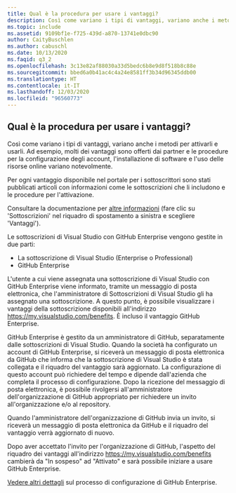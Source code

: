 ```yaml
---
title: Qual è la procedura per usare i vantaggi?
description: Così come variano i tipi di vantaggi, variano anche i metodi per attivarli e usarli. Ad esempio, molti dei vantaggi sono offerti dai...
ms.topic: include
ms.assetid: 9109bf1e-f725-439d-a870-13741e0dbc90
author: CaityBuschlen
ms.author: cabuschl
ms.date: 10/13/2020
ms.faqid: q3_2
ms.openlocfilehash: 3c13e82af88030a33d5bedc6b8e9d8f518b8c88e
ms.sourcegitcommit: bbed6a0b41ac4c4a24e8581ff3b34d96345ddb00
ms.translationtype: HT
ms.contentlocale: it-IT
ms.lasthandoff: 12/03/2020
ms.locfileid: "96560773"
---
```

## <a name="how-do-i-use-my-benefits"></a>Qual è la procedura per usare i vantaggi?

Così come variano i tipi di vantaggi, variano anche i metodi per attivarli e usarli. Ad esempio, molti dei vantaggi sono offerti dai partner e le procedure per la configurazione degli account, l'installazione di software e l'uso delle risorse online variano notevolmente.

Per ogni vantaggio disponibile nel portale per i sottoscrittori sono stati pubblicati articoli con informazioni come le sottoscrizioni che li includono e le procedure per l'attivazione.

Consultare la documentazione per [altre informazioni](https://docs.microsoft.com/visualstudio/subscriptions/whats-new-in-subscriptions) (fare clic su 'Sottoscrizioni' nel riquadro di spostamento a sinistra e scegliere 'Vantaggi').

Le sottoscrizioni di Visual Studio con GitHub Enterprise vengono gestite in due parti:  
- La sottoscrizione di Visual Studio (Enterprise o Professional)  
- GitHub Enterprise  

L'utente a cui viene assegnata una sottoscrizione di Visual Studio con GitHub Enterprise viene informato, tramite un messaggio di posta elettronica, che l'amministratore di Sottoscrizioni di Visual Studio gli ha assegnato una sottoscrizione. A questo punto, è possibile visualizzare i vantaggi della sottoscrizione disponibili all'indirizzo <https://my.visualstudio.com/benefits>. È incluso il vantaggio GitHub Enterprise. 

GitHub Enterprise è gestito da un amministratore di GitHub, separatamente dalle sottoscrizioni di Visual Studio. Quando la società ha configurato un account di GitHub Enterprise, si riceverà un messaggio di posta elettronica da GitHub che informa che la sottoscrizione di Visual Studio è stata collegata e il riquadro del vantaggio sarà aggiornato. La configurazione di questo account può richiedere del tempo e dipende dall'azienda che completa il processo di configurazione. Dopo la ricezione del messaggio di posta elettronica, è possibile rivolgersi all'amministratore dell'organizzazione di GitHub appropriato per richiedere un invito all'organizzazione e/o al repository. 

Quando l'amministratore dell'organizzazione di GitHub invia un invito, si riceverà un messaggio di posta elettronica da GitHub e il riquadro del vantaggio verrà aggiornato di nuovo. 

Dopo aver accettato l'invito per l'organizzazione di GitHub, l'aspetto del riquadro dei vantaggi all'indirizzo <https://my.visualstudio.com/benefits> cambierà da "In sospeso" ad "Attivato" e sarà possibile iniziare a usare GitHub Enterprise. 

[Vedere altri dettagli](https://docs.microsoft.com/visualstudio/subscriptions/access-github) sul processo di configurazione di GitHub Enterprise. 
